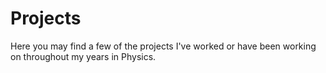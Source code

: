 # Projects

Here you may find a few of the projects I've worked or have been working on throughout my years in Physics.
